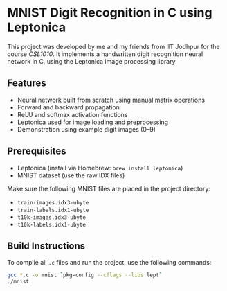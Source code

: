 # MNIST Digit Recognition in C using Leptonica

This project was developed by me and my friends from IIT Jodhpur for the course *CSL1010*. It implements a handwritten digit recognition neural network in C, using the Leptonica image processing library.

## Features
- Neural network built from scratch using manual matrix operations
- Forward and backward propagation
- ReLU and softmax activation functions
- Leptonica used for image loading and preprocessing
- Demonstration using example digit images (0–9)

## Prerequisites
- Leptonica (install via Homebrew: `brew install leptonica`)
- MNIST dataset (use the raw IDX files)

Make sure the following MNIST files are placed in the project directory:
- `train-images.idx3-ubyte`
- `train-labels.idx1-ubyte`
- `t10k-images.idx3-ubyte`
- `t10k-labels.idx1-ubyte`

## Build Instructions

To compile all `.c` files and run the project, use the following commands:

```bash
gcc *.c -o mnist `pkg-config --cflags --libs lept`
./mnist
